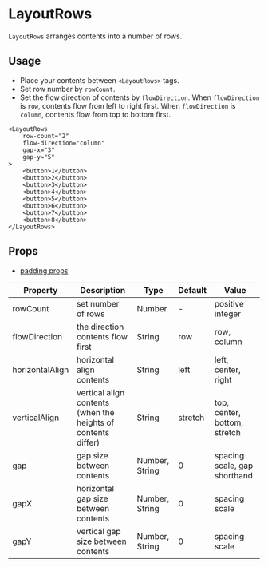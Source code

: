 # LayoutRows

`LayoutRows` arranges contents into a number of rows.

<Doc-LayoutRowsDoc />

## Usage

- Place your contents between `<LayoutRows>` tags.
- Set row number by `rowCount`.
- Set the flow direction of contents by `flowDirection`. When `flowDirection` is `row`, contents flow from left to right first. When `flowDirection` is `column`, contents flow from top to bottom first.

```vue live
<LayoutRows
	row-count="2"
	flow-direction="column"
	gap-x="3"
	gap-y="5"
>
	<button>1</button>
	<button>2</button>
	<button>3</button>
	<button>4</button>
	<button>5</button>
	<button>6</button>
	<button>7</button>
	<button>8</button>
</LayoutRows>
```

## Props

- [padding props](/components/#padding-props)

| Property | Description | Type | Default | Value |
| --- | --- | --- | --- | --- |
| rowCount | set number of rows | Number | - | positive integer |
| flowDirection | the direction contents flow first | String | row | row, column |
| horizontalAlign | horizontal align contents | String | left | left, center, right |
| verticalAlign | vertical align contents (when the heights of contents differ) | String | stretch | top, center, bottom, stretch |
| gap | gap size between contents | Number, String | 0 | spacing scale, gap shorthand |
| gapX | horizontal gap size between contents | Number, String | 0 | spacing scale |
| gapY | vertical gap size between contents | Number, String | 0 | spacing scale |
